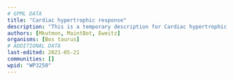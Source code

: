 ```yaml
---
# GPML DATA
title: "Cardiac hypertrophic response"
description: "This is a temporary description for Cardiac hypertrophic response"
authors: [Mkutmon, MaintBot, Eweitz]
organisms: [Bos taurus]
# ADDITIONAL DATA
last-edited: 2021-05-21
communities: []
wpid: "WP3250"
---
```


